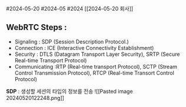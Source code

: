 #2024-05-20 #2024-05  #2024 [[2024-05-20 회사]]

## WebRTC Steps :
- Signaling : SDP (Session Description Protocol.)
- Connection : ICE (Interactive Connectivity Establishment)
- Security : DTLS (Datagram Transport Layer Security), SRTP (Secure Real-time Transport Protocol)
- Communicating :RTP (Real-time transport Protocol), SCTP (Stream Control Transmission Protocol), RTCP (Real-time Transort Control Protocol)

**SDP** : 생성할 세션의 타입의 정보를 전송
![[Pasted image 20240520122248.png]]

